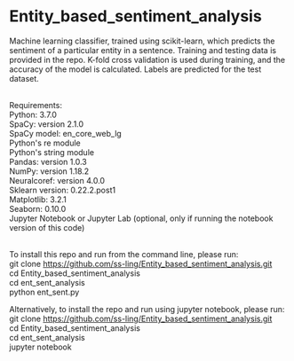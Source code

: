 # Entity_based_sentiment_analysis

Machine learning classifier, trained using scikit-learn, which predicts the sentiment of a particular entity in a sentence. Training and testing data is provided in the repo. K-fold cross validation is used during training, and the accuracy of the model is calculated. Labels are predicted for the test dataset. <br /> <br />

Requirements: <br />
Python: 3.7.0 <br />
SpaCy: version 2.1.0 <br />
SpaCy model: en_core_web_lg <br />
Python's re module <br />
Python's string module <br />
Pandas: version 1.0.3 <br />
NumPy: version 1.18.2 <br />
Neuralcoref: version 4.0.0 <br />
Sklearn version: 0.22.2.post1 <br />
Matplotlib: 3.2.1 <br />
Seaborn: 0.10.0 <br />
Jupyter Notebook or Jupyter Lab (optional, only if running the notebook version of this code) <br /> <br />

To install this repo and run from the command line, please run: <br />
git clone https://github.com/ss-ling/Entity_based_sentiment_analysis.git <br />
cd Entity_based_sentiment_analysis <br />
cd ent_sent_analysis <br />
python ent_sent.py

Alternatively, to install the repo and run using jupyter notebook, please run: <br />
git clone https://github.com/ss-ling/Entity_based_sentiment_analysis.git <br />
cd Entity_based_sentiment_analysis <br />
cd ent_sent_analysis <br />
jupyter notebook


